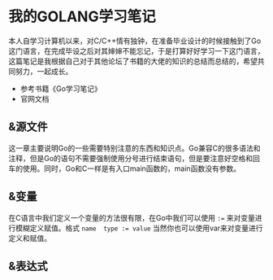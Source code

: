 # 我的GOLANG学习笔记

本人自学习计算机以来，对C/C++情有独钟，在准备毕业设计的时候接触到了Go这门语言，在完成毕设之后对其婶婶不能忘记，于是打算好好学习一下这门语言，这篇笔记是我根据自己对于其他论坛了书籍的大佬的知识的总结而总结的，希望共同努力，一起成长。
- 参考书籍《Go学习笔记》
- 官网文档

## &源文件
这一章主要说明Go的一些需要特别注意的东西和知识点。Go兼容C的很多语法和注释，但是Go的语句不需要强制使用分号进行结束语句，但是要注意好空格和回车的使用。同时，Go和C一样是有入口main函数的，main函数没有参数。

## &变量
在C语言中我们定义一个变量的方法很有限，在Go中我们可以使用 `:=` 来对变量进行模糊定义赋值。格式
`name  type := value`
当然你也可以使用var来对变量进行定义和赋值。

## &表达式
